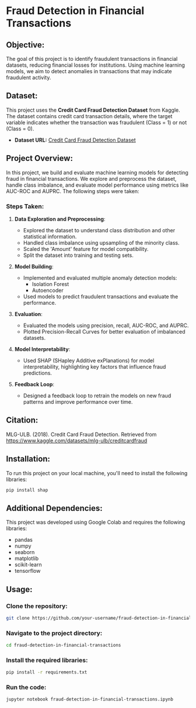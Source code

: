 # Fraud Detection in Financial Transactions

## Objective:
The goal of this project is to identify fraudulent transactions in financial datasets, reducing financial losses for institutions. Using machine learning models, we aim to detect anomalies in transactions that may indicate fraudulent activity.

## Dataset:
This project uses the **Credit Card Fraud Detection Dataset** from Kaggle. The dataset contains credit card transaction details, where the target variable indicates whether the transaction was fraudulent (Class = 1) or not (Class = 0).

- **Dataset URL:** [Credit Card Fraud Detection Dataset](https://www.kaggle.com/datasets/mlg-ulb/creditcardfraud)

## Project Overview:
In this project, we build and evaluate machine learning models for detecting fraud in financial transactions. We explore and preprocess the dataset, handle class imbalance, and evaluate model performance using metrics like AUC-ROC and AUPRC. The following steps were taken:

### Steps Taken:
1. **Data Exploration and Preprocessing**:
   - Explored the dataset to understand class distribution and other statistical information.
   - Handled class imbalance using upsampling of the minority class.
   - Scaled the 'Amount' feature for model compatibility.
   - Split the dataset into training and testing sets.
   
2. **Model Building**:
   - Implemented and evaluated multiple anomaly detection models:
     - Isolation Forest
     - Autoencoder
   - Used models to predict fraudulent transactions and evaluate the performance.

3. **Evaluation**:
   - Evaluated the models using precision, recall, AUC-ROC, and AUPRC.
   - Plotted Precision-Recall Curves for better evaluation of imbalanced datasets.
   
4. **Model Interpretability**:
   - Used SHAP (SHapley Additive exPlanations) for model interpretability, highlighting key factors that influence fraud predictions.

5. **Feedback Loop**:
   - Designed a feedback loop to retrain the models on new fraud patterns and improve performance over time.

## Citation:
MLG-ULB. (2018). Credit Card Fraud Detection. Retrieved from https://www.kaggle.com/datasets/mlg-ulb/creditcardfraud


## Installation:

To run this project on your local machine, you'll need to install the following libraries:

```bash
pip install shap
```
## Additional Dependencies:
This project was developed using Google Colab and requires the following libraries:
  - pandas
  - numpy
  - seaborn
  - matplotlib
  - scikit-learn
  - tensorflow

## Usage:

### Clone the repository:

```bash
git clone https://github.com/your-username/fraud-detection-in-financial-transactions.git
```


### Navigate to the project directory:

```bash
cd fraud-detection-in-financial-transactions
```

### Install the required libraries:

```bash
pip install -r requirements.txt
```

### Run the code:
```bash
jupyter notebook fraud-detection-in-financial-transactions.ipynb
```
